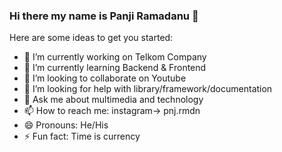 ### Hi there my name is Panji Ramadanu 👋

<!-- Language ever used:
- Javascript : JQuery, AJAX, Nodejs, Panolensjs, Threejs
- PHP : Laravel
- Java
- Phyton  -->

Here are some ideas to get you started:
- 🔭 I’m currently working on Telkom Company
- 🌱 I’m currently learning Backend & Frontend
- 👯 I’m looking to collaborate on Youtube
- 🤔 I’m looking for help with library/framework/documentation
- 💬 Ask me about multimedia and technology
- 📫 How to reach me: instagram-> pnj.rmdn
- 😄 Pronouns: He/His
- ⚡ Fun fact: Time is currency


